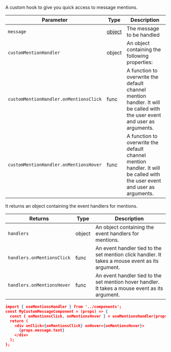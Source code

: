 A custom hook to give you quick access to message mentions.

| Parameter              | Type                                                     | Description                                                                                                                                       |
| ---------------------- | -------------------------------------------------------- | ------------------------------------------------------------------------------------------------------------------------------------------------- |
| `message`              | [object](https://getstream.io/chat/docs/javascript/message_format/?language=javascript) | The message to be handled   |
| `customMentionHandler`                 | object                                                   | An object containing the following properties:  |
| `customMentionHandler.onMentionsClick` | func                                                     | A function to overwrite the default channel mention handler. It will be called with the user event and user as arguments. |
| `customMentionHandler.onMentionsHover` | func                                                     | A function to overwrite the default channel mention handler. It will be called with the user event and user as arguments. |

It returns an object containing the event handlers for mentions.

| Returns                    | Type   | Description                                                                                     |
| -------------------------- | ------ | ----------------------------------------------------------------------------------------------- |
| `handlers`                 | object | An object containing the event handlers for mentions.                                           |
| `handlers.onMentionsClick` | func   | An event handler tied to the set mention click handler. It takes a mouse event as its argument. |
| `handlers.onMentionsHover` | func   | An event handler tied to the set mention hover handler. It takes a mouse event as its argument. |

```json
import { useMentionsHandler } from '../components';
const MyCustomMessageComponent = (props) => {
  const { onMentionsClick, onMentionsHover } = useMentionsHandler(props.message)
  return (
    <div onClick={onMentionsClick} onHover={onMentionsHover}>
      {props.message.text}
    </div>
  );
};
```
